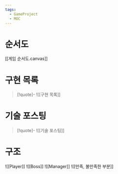 ```yaml
---
tags:
  - GameProject
  - MOC
---
```

# 순서도
[[게임 순서도.canvas]]
# 구현 목록
> [!quote]-
>  ![[구현 목록]]

# 기술 포스팅
> [!quote]-
>  ![[기술 포스팅]]

# 구조
![[Player]]
![[Boss]]
![[Manager]]
![[만족, 불만족한 부분]]